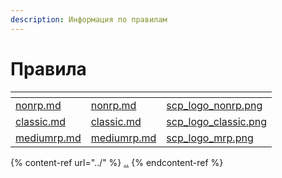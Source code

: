 ```yaml
---
description: Информация по правилам
---
```


# Правила

<table data-view="cards"><thead><tr><th></th><th data-hidden data-card-target data-type="content-ref"></th><th data-hidden data-card-cover data-type="files"></th></tr></thead><tbody><tr><td><a data-mention href="nonrp.md">nonrp.md</a></td><td><a href="nonrp.md">nonrp.md</a></td><td><a href="../.gitbook/assets/scp_logo_nonrp.png">scp_logo_nonrp.png</a></td></tr><tr><td><a data-mention href="classic.md">classic.md</a></td><td><a href="classic.md">classic.md</a></td><td><a href="../.gitbook/assets/scp_logo_classic.png">scp_logo_classic.png</a></td></tr><tr><td><a data-mention href="mediumrp.md">mediumrp.md</a></td><td><a href="mediumrp.md">mediumrp.md</a></td><td><a href="../.gitbook/assets/scp_logo_mrp.png">scp_logo_mrp.png</a></td></tr></tbody></table>

{% content-ref url="../" %}
[..](../)
{% endcontent-ref %}
